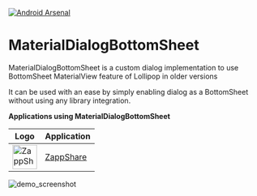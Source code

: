 [![Android Arsenal](https://img.shields.io/badge/Android%20Arsenal-MaterialDialogBottomSheet-green.svg?style=flat)](https://android-arsenal.com/details/1/2057)
# MaterialDialogBottomSheet

MaterialDialogBottomSheet is a custom dialog implementation to use BottomSheet MaterialView feature of Lollipop in older versions

It can be used with an ease by simply enabling dialog as a BottomSheet without using any library integration.

**Applications using MaterialDialogBottomSheet**


Logo     | Application
-------- | ---
<img src="https://cloud.githubusercontent.com/assets/11768239/8404848/050c033c-1e6e-11e5-8800-13f2661e2565.png" alt="ZappShare" width="48" height="48"/> | <a href="https://play.google.com/store/apps/details?id=com.takeoffandroid.zappshare" target="_blank">ZappShare</a>



![demo_screenshot](https://cloud.githubusercontent.com/assets/11768239/8396480/05f0dc04-1dc5-11e5-8a9e-788b00a475b3.png)

[7]: https://play.google.com/store/apps/details?id=com.takeoffandroid.zappshare



